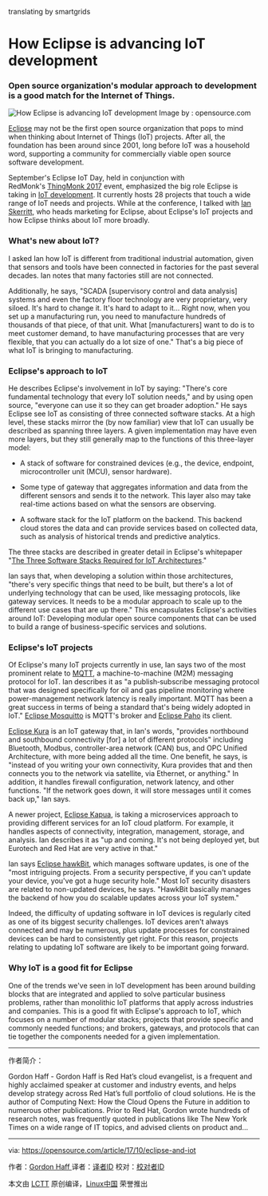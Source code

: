 translating by smartgrids

How Eclipse is advancing IoT development
============================================================

### Open source organization's modular approach to development is a good match for the Internet of Things.

![How Eclipse is advancing IoT development](https://opensource.com/sites/default/files/styles/image-full-size/public/lead-images/OSDC_BUS_ArchitectureOfParticipation_520x292.png?itok=FA0Uuwzv "How Eclipse is advancing IoT development")
Image by : opensource.com

[Eclipse][3] may not be the first open source organization that pops to mind when thinking about Internet of Things (IoT) projects. After all, the foundation has been around since 2001, long before IoT was a household word, supporting a community for commercially viable open source software development.

September's Eclipse IoT Day, held in conjunction with RedMonk's [ThingMonk 2017][4] event, emphasized the big role Eclipse is taking in [IoT development][5]. It currently hosts 28 projects that touch a wide range of IoT needs and projects. While at the conference, I talked with [Ian Skerritt][6], who heads marketing for Eclipse, about Eclipse's IoT projects and how Eclipse thinks about IoT more broadly.

### What's new about IoT?

I asked Ian how IoT is different from traditional industrial automation, given that sensors and tools have been connected in factories for the past several decades. Ian notes that many factories still are not connected.

Additionally, he says, "SCADA [supervisory control and data analysis] systems and even the factory floor technology are very proprietary, very siloed. It's hard to change it. It's hard to adapt to it… Right now, when you set up a manufacturing run, you need to manufacture hundreds of thousands of that piece, of that unit. What [manufacturers] want to do is to meet customer demand, to have manufacturing processes that are very flexible, that you can actually do a lot size of one." That's a big piece of what IoT is bringing to manufacturing.

### Eclipse's approach to IoT

He describes Eclipse's involvement in IoT by saying: "There's core fundamental technology that every IoT solution needs," and by using open source, "everyone can use it so they can get broader adoption." He says Eclipse see IoT as consisting of three connected software stacks. At a high level, these stacks mirror the (by now familiar) view that IoT can usually be described as spanning three layers. A given implementation may have even more layers, but they still generally map to the functions of this three-layer model:

*   A stack of software for constrained devices (e.g., the device, endpoint, microcontroller unit (MCU), sensor hardware).

*   Some type of gateway that aggregates information and data from the different sensors and sends it to the network. This layer also may take real-time actions based on what the sensors are observing.

*   A software stack for the IoT platform on the backend. This backend cloud stores the data and can provide services based on collected data, such as analysis of historical trends and predictive analytics.

The three stacks are described in greater detail in Eclipse's whitepaper "[The Three Software Stacks Required for IoT Architectures][7]."

Ian says that, when developing a solution within those architectures, "there's very specific things that need to be built, but there's a lot of underlying technology that can be used, like messaging protocols, like gateway services. It needs to be a modular approach to scale up to the different use cases that are up there." This encapsulates Eclipse's activities around IoT: Developing modular open source components that can be used to build a range of business-specific services and solutions.

### Eclipse's IoT projects

Of Eclipse's many IoT projects currently in use, Ian says two of the most prominent relate to [MQTT][8], a machine-to-machine (M2M) messaging protocol for IoT. Ian describes it as "a publish‑subscribe messaging protocol that was designed specifically for oil and gas pipeline monitoring where power-management network latency is really important. MQTT has been a great success in terms of being a standard that's being widely adopted in IoT." [Eclipse Mosquitto][9] is MQTT's broker and [Eclipse Paho][10] its client.

[Eclipse Kura][11] is an IoT gateway that, in Ian's words, "provides northbound and southbound connectivity [for] a lot of different protocols" including Bluetooth, Modbus, controller-area network (CAN) bus, and OPC Unified Architecture, with more being added all the time. One benefit, he says, is "instead of you writing your own connectivity, Kura provides that and then connects you to the network via satellite, via Ethernet, or anything." In addition, it handles firewall configuration, network latency, and other functions. "If the network goes down, it will store messages until it comes back up," Ian says.

A newer project, [Eclipse Kapua][12], is taking a microservices approach to providing different services for an IoT cloud platform. For example, it handles aspects of connectivity, integration, management, storage, and analysis. Ian describes it as "up and coming. It's not being deployed yet, but Eurotech and Red Hat are very active in that."

Ian says [Eclipse hawkBit][13], which manages software updates, is one of the "most intriguing projects. From a security perspective, if you can't update your device, you've got a huge security hole." Most IoT security disasters are related to non-updated devices, he says. "HawkBit basically manages the backend of how you do scalable updates across your IoT system."

Indeed, the difficulty of updating software in IoT devices is regularly cited as one of its biggest security challenges. IoT devices aren't always connected and may be numerous, plus update processes for constrained devices can be hard to consistently get right. For this reason, projects relating to updating IoT software are likely to be important going forward.

### Why IoT is a good fit for Eclipse

One of the trends we've seen in IoT development has been around building blocks that are integrated and applied to solve particular business problems, rather than monolithic IoT platforms that apply across industries and companies. This is a good fit with Eclipse's approach to IoT, which focuses on a number of modular stacks; projects that provide specific and commonly needed functions; and brokers, gateways, and protocols that can tie together the components needed for a given implementation.

--------------------------------------------------------------------------------

作者简介：

Gordon Haff - Gordon Haff is Red Hat’s cloud evangelist, is a frequent and highly acclaimed speaker at customer and industry events, and helps develop strategy across Red Hat’s full portfolio of cloud solutions. He is the author of Computing Next: How the Cloud Opens the Future in addition to numerous other publications. Prior to Red Hat, Gordon wrote hundreds of research notes, was frequently quoted in publications like The New York Times on a wide range of IT topics, and advised clients on product and...

--------------------------------------------------------------------------------

via: https://opensource.com/article/17/10/eclipse-and-iot

作者：[Gordon Haff ][a]
译者：[译者ID](https://github.com/译者ID)
校对：[校对者ID](https://github.com/校对者ID)

本文由 [LCTT](https://github.com/LCTT/TranslateProject) 原创编译，[Linux中国](https://linux.cn/) 荣誉推出

[a]:https://opensource.com/users/ghaff
[1]:https://opensource.com/article/17/10/eclipse-and-iot?rate=u1Wr-MCMFCF4C45IMoSPUacCatoqzhdKz7NePxHOvwg
[2]:https://opensource.com/user/21220/feed
[3]:https://www.eclipse.org/home/
[4]:http://thingmonk.com/
[5]:https://iot.eclipse.org/
[6]:https://twitter.com/ianskerrett
[7]:https://iot.eclipse.org/resources/white-papers/Eclipse%20IoT%20White%20Paper%20-%20The%20Three%20Software%20Stacks%20Required%20for%20IoT%20Architectures.pdf
[8]:http://mqtt.org/
[9]:https://projects.eclipse.org/projects/technology.mosquitto
[10]:https://projects.eclipse.org/projects/technology.paho
[11]:https://www.eclipse.org/kura/
[12]:https://www.eclipse.org/kapua/
[13]:https://eclipse.org/hawkbit/
[14]:https://opensource.com/users/ghaff
[15]:https://opensource.com/users/ghaff
[16]:https://opensource.com/article/17/10/eclipse-and-iot#comments
